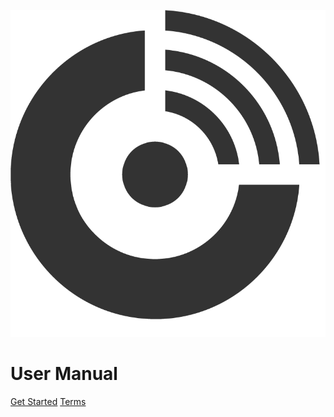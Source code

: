 ![logo](assets/newlogo-black.png ':size=15%')

# User Manual

[Get Started](#m1-freedom-router-guide-)
[Terms](https://terms.openinternet.cc)

